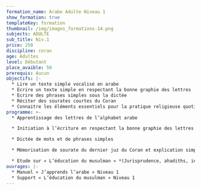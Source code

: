 ```yaml
---
formation_name: Arabe Adulte Niveau 1
show_formation: true
templateKey: formation
thumbnail: /img/images_formations-14.png
subjects: ADULTE
sub_title: Niv.1
price: 250
discipline: coran
age: Adultes
level: Débutant
place_avaible: 50
prerequis: Aucun
objectifs: |-
  * Lire un texte simple vocalisé en arabe
  * Ecrire un texte simple en respectant la bonne graphie des lettres 
  * Ecrire des phrases simples sous la dictée
  * Réciter des sourates courtes du Coran
  * Connaitre les éléments essentiels pour la pratique religieuse quotidienne
programme: >-
  * Apprentissage des lettres de l’alphabet arabe 

  * Initiation à l’écriture en respectant la bonne graphie des lettres

  * Dictée de mots et de phrases simples

  * Mémorisation de sourate du dernier juz du Coran et explication simplifiée

  * Etude sur « L’éducation du musulman » *(Jurisprudence, ahadiths, invocations, comportement …)*
ouvrages: |-
  * Manuel « J’apprends l’arabe » Niveau 1
  * Support « L’éducation du musulman » Niveau 1
---
```

